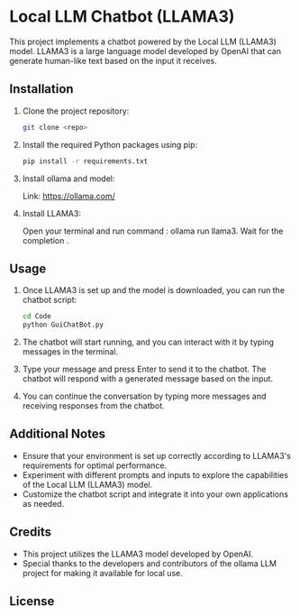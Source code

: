 # Local LLM Chatbot (LLAMA3)

This project implements a chatbot powered by the Local LLM (LLAMA3) model. LLAMA3 is a large language model developed by OpenAI that can generate human-like text based on the input it receives.

## Installation

1. Clone the project repository:

    ```bash
    git clone <repo>
    ```

2. Install the required Python packages using pip:

    ```bash
    pip install -r requirements.txt
    ```
3. Install ollama and model:

     Link: https://ollama.com/

4. Install LLAMA3:

    Open your terminal and run command : ollama run llama3.
   Wait for the completion .


## Usage

1. Once LLAMA3 is set up and the model is downloaded, you can run the chatbot script:
  
    ```bash
    cd Code
    python GuiChatBot.py
    ```

2. The chatbot will start running, and you can interact with it by typing messages in the terminal.

3. Type your message and press Enter to send it to the chatbot. The chatbot will respond with a generated message based on the input.

4. You can continue the conversation by typing more messages and receiving responses from the chatbot.

## Additional Notes

- Ensure that your environment is set up correctly according to LLAMA3's requirements for optimal performance.
- Experiment with different prompts and inputs to explore the capabilities of the Local LLM (LLAMA3) model.
- Customize the chatbot script and integrate it into your own applications as needed.

## Credits

- This project utilizes the LLAMA3 model developed by OpenAI.
- Special thanks to the developers and contributors of the ollama LLM project for making it available for local use.

## License


